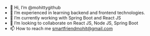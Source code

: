 - 👋 Hi, I’m @mohittygithub
- 👀 I’m experienced in learning backend and frontend technologies.
- 🌱 I’m currently working with Spring Boot and React JS
- 💞️ I’m looking to collaborate on React JS, Node JS, Spring Boot
- 📫 How to reach me smartfriendmohit@gmail.com

<!---
mohittygithub/mohittygithub is a ✨ special ✨ repository because its `README.md` (this file) appears on your GitHub profile.
You can click the Preview link to take a look at your changes.
--->
